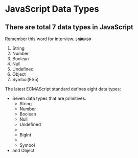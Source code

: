 # JavaScript Data Types
## There are total 7 data types in JavaScript
Remember this word for interview. **`SNBUNSO`**
1. String
2. Number
3. Boolean
4. Null
5. Undefined
6. Object
7. Symbol(ES5)

The latest ECMAScript standard defines eight data types:

 - Seven data types that are primitives:
	- String
	- Number
	- Boolean
	- Null
	- Undefined
	- 
	- BigInt
	- 
	- Symbol
 - and Object

<!--stackedit_data:
eyJoaXN0b3J5IjpbLTIwMTgxODQ4NzIsLTIxMjI4ODI4NjRdfQ
==
-->